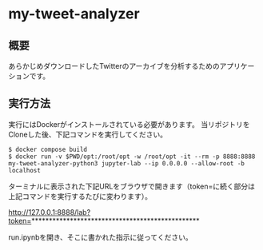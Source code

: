# my-tweet-analyzer

## 概要

あらかじめダウンロードしたTwitterのアーカイブを分析するためのアプリケーションです。

## 実行方法

実行にはDockerがインストールされている必要があります。
当リポジトリをCloneした後、下記コマンドを実行してください。

```
$ docker compose build
$ docker run -v $PWD/opt:/root/opt -w /root/opt -it --rm -p 8888:8888 my-tweet-analyzer-python3 jupyter-lab --ip 0.0.0.0 --allow-root -b localhost
```

ターミナルに表示された下記URLをブラウザで開きます（token=に続く部分は上記コマンドを実行するたびに変わります）。

http://127.0.0.1:8888/lab?token=************************************************

run.ipynbを開き、そこに書かれた指示に従ってください。